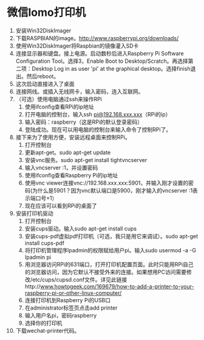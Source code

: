 微信lomo打印机
==============

1. 安装Win32DiskImager
2. 下载RASPBIAN的image。http://www.raspberrypi.org/downloads/
3. 使用Win32DiskImager将Raspbian的镜像灌入SD卡
4. 连接显示器和键盘。接上电源。启动数秒后进入Raspberry  Pi Software Configuration Tool。选择3，Enable Boot to Desktop/Scratch。再选择第二项：Desktop Log in as user 'pi' at the graphical desktop。选择finish退出。然后reboot。
5. 这次启动直接进入了桌面
6. 连接网线。或插入无线网卡，输入密码，连入互联网。
7. （可选）使用电脑通过ssh来操作RPi
   1. 使用ifconfig查看RPi的ip地址
   2. 打开电脑的控制台，输入ssh pi@192.168.xxx.xxx（RPi的ip）
   3. 输入密码：raspberry（这是RPi的默认登录密码）
   4. 登陆成功。现在可以用电脑的控制台来输入命令了控制RPi了。
8. 接下来为了使用方便，安装远程桌面来控制RPi。
   1. 打开控制台
   2. 更新apt-get。sudo apt-get update
   3. 安装vnc服务。sudo apt-get install tightvncserver
   4. 输入vncserver :1，并设置密码
   5. 使用ifconfig查看Raspberry Pi的ip地址
   6. 使用vnc viewer连接vnc://192.168.xxx.xxx:5901，并输入刚才设置的密码(为什么是5901？因为vnc默认端口是5900，刚才输入的vncserver :1表示端口号+1）
   7. 现在应该可以看到RPi的桌面了
9. 安装打印机驱动
   1. 打开控制台
   2. 安装cups驱动。输入sudo apt-get install cups
   3. 安装cups-pdf虚拟pdf打印机（可选，我只是用它来调试）。sudo apt-get install cups-pdf
   4. 将打印机管理程序lpadmin的权限赋给用户pi。输入sudo usermod -a -G lpadmin pi
   5. 用浏览器访问RPi的631端口，打开打印机配置页面。此时只能用RPi自己的浏览器访问，因为它默认不接受外来的连接。如果想用PC访问需要修改/etc/cups/cupsd.conf文件。详见此链接http://www.howtogeek.com/169679/how-to-add-a-printer-to-your-raspberry-pi-or-other-linux-computer/
   6. 连接打印机到Raspberry Pi的USB口
   7. 在administrator标签页点击add printer
   8. 输入用户名pi，密码raspberry
   9. 选择你的打印机
10. 下载wechat-printer代码。

